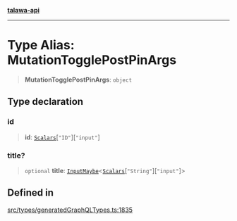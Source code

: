 [**talawa-api**](../../../README.md)

***

# Type Alias: MutationTogglePostPinArgs

> **MutationTogglePostPinArgs**: `object`

## Type declaration

### id

> **id**: [`Scalars`](Scalars.md)\[`"ID"`\]\[`"input"`\]

### title?

> `optional` **title**: [`InputMaybe`](InputMaybe.md)\<[`Scalars`](Scalars.md)\[`"String"`\]\[`"input"`\]\>

## Defined in

[src/types/generatedGraphQLTypes.ts:1835](https://github.com/Suyash878/talawa-api/blob/095e6964ce2a06c1c30d1acf81b6162203f1db91/src/types/generatedGraphQLTypes.ts#L1835)
